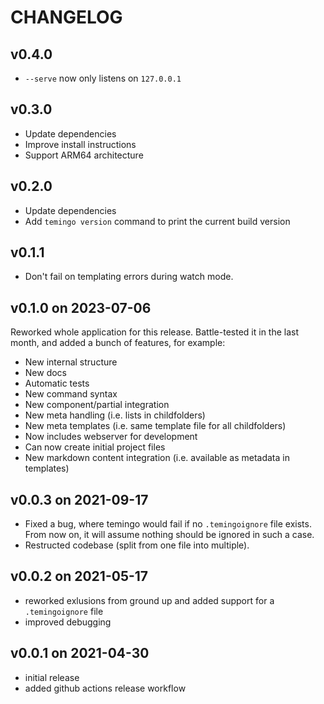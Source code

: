 # CHANGELOG

## v0.4.0

- `--serve` now only listens on `127.0.0.1`

## v0.3.0

- Update dependencies
- Improve install instructions
- Support ARM64 architecture

## v0.2.0

- Update dependencies
- Add `temingo version` command to print the current build version

## v0.1.1

- Don't fail on templating errors during watch mode.

## v0.1.0 on 2023-07-06

Reworked whole application for this release. Battle-tested it in the last month, and added a bunch of features, for example:

- New internal structure
- New docs
- Automatic tests
- New command syntax
- New component/partial integration
- New meta handling (i.e. lists in childfolders)
- New meta templates (i.e. same template file for all childfolders)
- Now includes webserver for development
- Can now create initial project files
- New markdown content integration (i.e. available as metadata in templates)

## v0.0.3 on 2021-09-17

- Fixed a bug, where temingo would fail if no `.temingoignore` file exists.
  From now on, it will assume nothing should be ignored in such a case.
- Restructed codebase (split from one file into multiple).

## v0.0.2 on 2021-05-17

- reworked exlusions from ground up and added support for a `.temingoignore` file
- improved debugging

## v0.0.1 on 2021-04-30

- initial release
- added github actions release workflow

